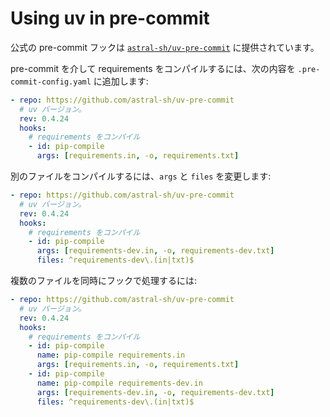 # Using uv in pre-commit

公式の pre-commit フックは [`astral-sh/uv-pre-commit`](https://github.com/astral-sh/uv-pre-commit) に提供されています。

pre-commit を介して requirements をコンパイルするには、次の内容を `.pre-commit-config.yaml` に追加します:

```yaml title=".pre-commit-config.yaml"
- repo: https://github.com/astral-sh/uv-pre-commit
  # uv バージョン。
  rev: 0.4.24
  hooks:
    # requirements をコンパイル
    - id: pip-compile
      args: [requirements.in, -o, requirements.txt]
```

別のファイルをコンパイルするには、`args` と `files` を変更します:

```yaml title=".pre-commit-config.yaml"
- repo: https://github.com/astral-sh/uv-pre-commit
  # uv バージョン。
  rev: 0.4.24
  hooks:
    # requirements をコンパイル
    - id: pip-compile
      args: [requirements-dev.in, -o, requirements-dev.txt]
      files: ^requirements-dev\.(in|txt)$
```

複数のファイルを同時にフックで処理するには:

```yaml title=".pre-commit-config.yaml"
- repo: https://github.com/astral-sh/uv-pre-commit
  # uv バージョン。
  rev: 0.4.24
  hooks:
    # requirements をコンパイル
    - id: pip-compile
      name: pip-compile requirements.in
      args: [requirements.in, -o, requirements.txt]
    - id: pip-compile
      name: pip-compile requirements-dev.in
      args: [requirements-dev.in, -o, requirements-dev.txt]
      files: ^requirements-dev\.(in|txt)$
```
